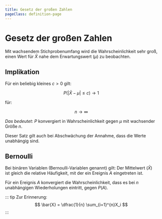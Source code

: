 ```yaml
---
title: Gesetz der großen Zahlen
pageClass: definition-page
---
```


# Gesetz der großen Zahlen

Mit wachsendem Stichprobenumfang wird die Wahrscheinlichkeit sehr groß, einen Wert für $\bar{X}$ nahe dem Erwartungswert ($\mu$) zu beobachten.

## Implikation

Für ein beliebig kleines $c > 0$ gilt:

$$
    P(\lvert\bar{X} - \mu\rvert \leq c) \rightarrow 1
$$

für:

$$
    n \rightarrow \infty
$$

*Das bedeutet*: $P$ konvergiert in Wahrscheinlichkeit gegen $\mu$ mit wachsender Größe $n$.

Dieser Satz gilt auch bei Abschwächung der Annahme, dass die Werte unabhängig sind.


## Bernoulli

Bei binären Variablen (Bernoulli-Variablen genannt) gilt: Der Mittelwert ($\bar{X}$) ist gleich die relative Häufigkeit, mit der ein Ereignis $A$ eingetreten ist.

Für ein Ereignis $A$ konvergiert die Wahrscheinlichkeit, dass es bei $n$ unabhängigen Wiederholungen eintritt, gegen $P(A)$.

::: tip Zur Erinnerung:
$$
   \bar{X} = \dfrac{1}{n} \sum_{i=1}^{n}X_i
$$
:::